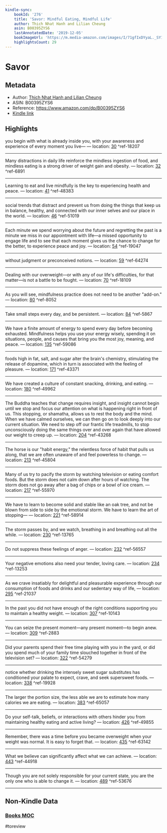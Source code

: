 ```yaml
---
kindle-sync:
    bookId: '276'
    title: 'Savor: Mindful Eating, Mindful Life'
    author: Thich Nhat Hanh and Lilian Cheung
    asin: B00395ZYS6
    lastAnnotatedDate: '2019-12-05'
    bookImageUrl: 'https://m.media-amazon.com/images/I/71gfIxDYyaL._SY160.jpg'
    highlightsCount: 29
---
```


# Savor

## Metadata

-   Author: [Thich Nhat Hanh and Lilian Cheung](https://www.amazon.comundefined)
-   ASIN: B00395ZYS6
-   Reference: https://www.amazon.com/dp/B00395ZYS6
-   [Kindle link](kindle://book?action=open&asin=B00395ZYS6)

## Highlights

you begin with what is already inside you, with your awareness and experience of every moment you live— — location: [30](kindle://book?action=open&asin=B00395ZYS6&location=30) ^ref-18207

---

Many distractions in daily life reinforce the mindless ingestion of food, and mindless eating is a strong driver of weight gain and obesity. — location: [32](kindle://book?action=open&asin=B00395ZYS6&location=32) ^ref-6891

---

Learning to eat and live mindfully is the key to experiencing health and peace. — location: [41](kindle://book?action=open&asin=B00395ZYS6&location=41) ^ref-48383

---

social trends that distract and prevent us from doing the things that keep us in balance, healthy, and connected with our inner selves and our place in the world. — location: [46](kindle://book?action=open&asin=B00395ZYS6&location=46) ^ref-51019

---

Each minute we spend worrying about the future and regretting the past is a minute we miss in our appointment with life—a missed opportunity to engage life and to see that each moment gives us the chance to change for the better, to experience peace and joy. — location: [54](kindle://book?action=open&asin=B00395ZYS6&location=54) ^ref-19047

---

without judgment or preconceived notions. — location: [59](kindle://book?action=open&asin=B00395ZYS6&location=59) ^ref-64274

---

Dealing with our overweight—or with any of our life's difficulties, for that matter—is not a battle to be fought. — location: [70](kindle://book?action=open&asin=B00395ZYS6&location=70) ^ref-18109

---

As you will see, mindfulness practice does not need to be another "add-on." — location: [80](kindle://book?action=open&asin=B00395ZYS6&location=80) ^ref-8052

---

Take small steps every day, and be persistent. — location: [84](kindle://book?action=open&asin=B00395ZYS6&location=84) ^ref-5867

---

We have a finite amount of energy to spend every day before becoming exhausted. Mindfulness helps you use your energy wisely, spending it on situations, people, and causes that bring you the most joy, meaning, and peace. — location: [135](kindle://book?action=open&asin=B00395ZYS6&location=135) ^ref-59086

---

foods high in fat, salt, and sugar alter the brain's chemistry, stimulating the release of dopamine, which in turn is associated with the feeling of pleasure. — location: [171](kindle://book?action=open&asin=B00395ZYS6&location=171) ^ref-43371

---

We have created a culture of constant snacking, drinking, and eating. — location: [180](kindle://book?action=open&asin=B00395ZYS6&location=180) ^ref-49962

---

The Buddha teaches that change requires insight, and insight cannot begin until we stop and focus our attention on what is happening right in front of us. This stopping, or shamatha, allows us to rest the body and the mind. When we have calmed ourselves, we can then go on to look deeply into our current situation. We need to step off our frantic life treadmills, to stop unconsciously doing the same things over and over again that have allowed our weight to creep up. — location: [204](kindle://book?action=open&asin=B00395ZYS6&location=204) ^ref-43268

---

The horse is our "habit energy," the relentless force of habit that pulls us along, that we are often unaware of and feel powerless to change. — location: [213](kindle://book?action=open&asin=B00395ZYS6&location=213) ^ref-45804

---

Many of us try to pacify the storm by watching television or eating comfort foods. But the storm does not calm down after hours of watching. The storm does not go away after a bag of chips or a bowl of ice cream. — location: [217](kindle://book?action=open&asin=B00395ZYS6&location=217) ^ref-55970

---

We have to learn to become solid and stable like an oak tree, and not be blown from side to side by the emotional storm. We have to learn the art of stopping— — location: [221](kindle://book?action=open&asin=B00395ZYS6&location=221) ^ref-58914

---

The storm passes by, and we watch, breathing in and breathing out all the while. — location: [230](kindle://book?action=open&asin=B00395ZYS6&location=230) ^ref-13765

---

Do not suppress these feelings of anger. — location: [232](kindle://book?action=open&asin=B00395ZYS6&location=232) ^ref-56557

---

Your negative emotions also need your tender, loving care. — location: [234](kindle://book?action=open&asin=B00395ZYS6&location=234) ^ref-13253

---

As we crave insatiably for delightful and pleasurable experience through our consumption of foods and drinks and our sedentary way of life, — location: [295](kindle://book?action=open&asin=B00395ZYS6&location=295) ^ref-21037

---

In the past you did not have enough of the right conditions supporting you to maintain a healthy weight. — location: [307](kindle://book?action=open&asin=B00395ZYS6&location=307) ^ref-10143

---

You can seize the present moment—any present moment—to begin anew. — location: [309](kindle://book?action=open&asin=B00395ZYS6&location=309) ^ref-2883

---

Did your parents spend their free time playing with you in the yard, or did you spend much of your family time slouched together in front of the television set? — location: [322](kindle://book?action=open&asin=B00395ZYS6&location=322) ^ref-54279

---

notice whether drinking the intensely sweet sugar substitutes has conditioned your palate to expect, crave, and seek supersweet foods. — location: [338](kindle://book?action=open&asin=B00395ZYS6&location=338) ^ref-19928

---

The larger the portion size, the less able we are to estimate how many calories we are eating. — location: [383](kindle://book?action=open&asin=B00395ZYS6&location=383) ^ref-65057

---

Do your self-talk, beliefs, or interactions with others hinder you from maintaining healthy eating and active living? — location: [426](kindle://book?action=open&asin=B00395ZYS6&location=426) ^ref-49855

---

Remember, there was a time before you became overweight when your weight was normal. It is easy to forget that. — location: [435](kindle://book?action=open&asin=B00395ZYS6&location=435) ^ref-63142

---

What we believe can significantly affect what we can achieve. — location: [443](kindle://book?action=open&asin=B00395ZYS6&location=443) ^ref-44918

---

Though you are not solely responsible for your current state, you are the only one who is able to change it. — location: [489](kindle://book?action=open&asin=B00395ZYS6&location=489) ^ref-53676

---

## Non-Kindle Data

### [Books MOC](Books%20MOC.md)

#toreview
